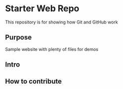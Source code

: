 # Starter Web Repo

This repository is for showing how Git and GitHub work

## Purpose

Sample website with plenty of files for demos

## Intro

## How to contribute